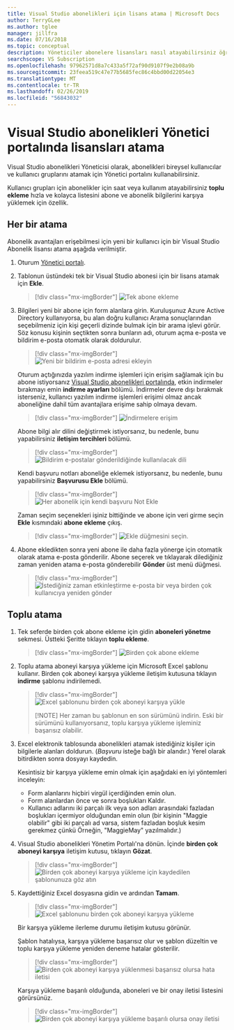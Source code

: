 ```yaml
---
title: Visual Studio abonelikleri için lisans atama | Microsoft Docs
author: TerryGLee
ms.author: tglee
manager: jillfra
ms.date: 07/16/2018
ms.topic: conceptual
description: Yöneticiler abonelere lisansları nasıl atayabilirsiniz öğrenin
searchscope: VS Subscription
ms.openlocfilehash: 97962571d8a7c433a5f72af90d9107f9e2b08a9b
ms.sourcegitcommit: 23feea519c47e77b5685fec86c4bbd00d22054e3
ms.translationtype: MT
ms.contentlocale: tr-TR
ms.lasthandoff: 02/26/2019
ms.locfileid: "56843032"
---
```

# <a name="assign-licenses-in-the-visual-studio-subscriptions-administrator-portal"></a>Visual Studio abonelikleri Yönetici portalında lisansları atama

Visual Studio abonelikleri Yöneticisi olarak, abonelikleri bireysel kullanıcılar ve kullanıcı gruplarını atamak için Yönetici portalını kullanabilirsiniz.

Kullanıcı grupları için abonelikler için saat veya kullanım atayabilirsiniz **toplu ekleme** hızla ve kolayca listesini abone ve abonelik bilgilerini karşıya yüklemek için özellik.

## <a name="individual-assignments"></a>Her bir atama

Abonelik avantajları erişebilmesi için yeni bir kullanıcı için bir Visual Studio Abonelik lisansı atama aşağıda verilmiştir.

1. Oturum [Yönetici portalı](https://manage.visualstudio.com).

2. Tablonun üstündeki tek bir Visual Studio abonesi için bir lisans atamak için **Ekle**.
   > [!div class="mx-imgBorder"]
   > ![Tek abone ekleme](media/add-single-subscriber.png)

3. Bilgileri yeni bir abone için form alanlara girin. Kuruluşunuz Azure Active Directory kullanıyorsa, bu alan doğru kullanıcı Arama sonuçlarından seçebilmeniz için kişi geçerli dizinde bulmak için bir arama işlevi görür. Söz konusu kişinin seçtikten sonra bunların adı, oturum açma e-posta ve bildirim e-posta otomatik olarak doldurulur.
   > [!div class="mx-imgBorder"]
   > ![Yeni bir bildirim e-posta adresi ekleyin](media/add-new-subscriber-notification-email.png)

    Oturum açtığınızda yazılım indirme işlemleri için erişim sağlamak için bu abone istiyorsanız [Visual Studio abonelikleri portalında](https://my.visualstudio.com?wt.mc_id=o~msft~docs), etkin indirmeler bırakmayı emin **indirme ayarları** bölümü. İndirmeler devre dışı bırakmak isterseniz, kullanıcı yazılım indirme işlemleri erişimi olmaz ancak aboneliğine dahil tüm avantajlara erişime sahip olmaya devam.
   > [!div class="mx-imgBorder"]
   > ![İndirmelere erişim](media/access-to-downloads.png)

    Abone bilgi alır dilini değiştirmek istiyorsanız, bu nedenle, bunu yapabilirsiniz **iletişim tercihleri** bölümü.
   > [!div class="mx-imgBorder"]
   > ![Bildirim e-postalar gönderildiğinde kullanılacak dili](media/change-subscriber-communication-preference.png)

    Kendi başvuru notları aboneliğe eklemek istiyorsanız, bu nedenle, bunu yapabilirsiniz **Başvurusu Ekle** bölümü.
   > [!div class="mx-imgBorder"]
   > ![Her abonelik için kendi başvuru Not Ekle](media/add-subscriber-reference-notes.png)

    Zaman seçim seçenekleri işiniz bittiğinde ve abone için veri girme seçin **Ekle** kısmındaki **abone ekleme** çıkış.
   > [!div class="mx-imgBorder"]
   > ![Ekle düğmesini seçin.](media/add-button.png)

4. Abone ekledikten sonra yeni abone ile daha fazla yönerge için otomatik olarak atama e-posta gönderilir. Abone seçerek ve tıklayarak dilediğiniz zaman yeniden atama e-posta gönderebilir **Gönder** üst menü düğmesi.
   > [!div class="mx-imgBorder"]
   > ![İstediğiniz zaman etkinleştirme e-posta bir veya birden çok kullanıcıya yeniden gönder](media/resend-subscriber-activation-emails.png)

## <a name="bulk-assignments"></a>Toplu atama

1. Tek seferde birden çok abone ekleme için gidin **aboneleri yönetme** sekmesi. Üstteki Şeritte tıklayın **toplu ekleme**.
   > [!div class="mx-imgBorder"]
   > ![Birden çok abone ekleme](media/add-multiple-subscribers.png)

2. Toplu atama aboneyi karşıya yükleme için Microsoft Excel şablonu kullanır. Birden çok aboneyi karşıya yükleme iletişim kutusuna tıklayın **indirme** şablonu indirilemedi.
   > [!div class="mx-imgBorder"]
   > ![Excel şablonunu birden çok aboneyi karşıya yükle](media/download-template-upload-subscribers.png)
   >
   > [!NOTE]
   > Her zaman bu şablonun en son sürümünü indirin. Eski bir sürümünü kullanıyorsanız, toplu karşıya yükleme işleminiz başarısız olabilir.

3. Excel elektronik tablosunda abonelikleri atamak istediğiniz kişiler için bilgilerle alanları doldurun. (*Başvuru* isteğe bağlı bir alandır.) Yerel olarak bitirdikten sonra dosyayı kaydedin.

   Kesintisiz bir karşıya yükleme emin olmak için aşağıdaki en iyi yöntemleri inceleyin:

    - Form alanlarını hiçbiri virgül içerdiğinden emin olun.
    - Form alanlardan önce ve sonra boşlukları Kaldır.
    - Kullanıcı adlarını iki parçalı ilk veya son adları arasındaki fazladan boşlukları içermiyor olduğundan emin olun (bir kişinin "Maggie olabilir" gibi iki parçalı ad varsa, sistem fazladan boşluk kesim gerekmez çünkü Örneğin, "MaggieMay" yazılmalıdır.)

4. Visual Studio abonelikleri Yönetim Portalı'na dönün. İçinde **birden çok aboneyi karşıya** iletişim kutusu, tıklayın **Gözat**.
   > [!div class="mx-imgBorder"]
   > ![Birden çok aboneyi karşıya yükleme için kaydedilen şablonunuza göz atın](media/bulk-add-browse-saved-template.png)

5. Kaydettiğiniz Excel dosyasına gidin ve ardından **Tamam**.
   > [!div class="mx-imgBorder"]
   > ![Excel şablonunu birden çok aboneyi karşıya yükleme](media/bulk-upload-subscribers.png)

    Bir karşıya yükleme ilerleme durumu iletişim kutusu görünür.

    Şablon hatalıysa, karşıya yükleme başarısız olur ve şablon düzeltin ve toplu karşıya yükleme yeniden deneme hatalar gösterilir.
   > [!div class="mx-imgBorder"]
   > ![Birden çok aboneyi karşıya yüklenmesi başarısız olursa hata iletisi](media/bulk-add-template-failed.png)

    Karşıya yükleme başarılı olduğunda, aboneleri ve bir onay iletisi listesini görürsünüz.
   > [!div class="mx-imgBorder"]
   > ![Birden çok aboneyi karşıya yükleme başarılı olursa onay iletisi](media/bulk-add-template-success.png)
